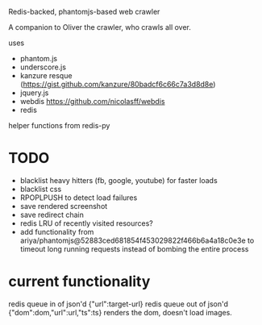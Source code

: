 Redis-backed, phantomjs-based web crawler

A companion to Oliver the crawler, who crawls all over.

uses

  * phantom.js
  * underscore.js
  * kanzure resque (https://gist.github.com/kanzure/80badcf6c66c7a3d8d8e)
  * jquery.js
  * webdis https://github.com/nicolasff/webdis
  * redis

helper functions from redis-py

TODO
====

  * blacklist heavy hitters (fb, google, youtube) for faster loads
  * blacklist css
  * RPOPLPUSH to detect load failures
  * save rendered screenshot
  * save redirect chain
  * redis LRU of recently visited resources?
  * add functionality from ariya/phantomjs@52883ced681854f453029822f466b6a4a18c0e3e to timeout long running requests instead of bombing the entire process

current functionality
=====================

redis queue in of json'd {"url":target-url}
redis queue out of json'd {"dom":dom,"url":url,"ts":ts}
renders the dom, doesn't load images.
